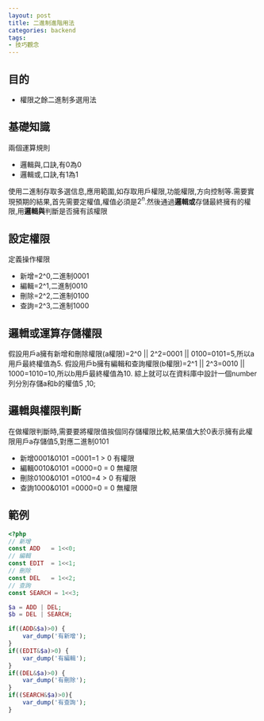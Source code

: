 ```yaml
---
layout: post
title: 二進制進階用法
categories: backend
tags:
- 技巧觀念
---
```

## 目的 ##

 - 權限之餘二進制多選用法

 <!-- more -->
 
## 基礎知識 ##

兩個運算規則

 - 邏輯與,口訣,有0為0
 - 邏輯或,口訣,有1為1
 
使用二進制存取多選信息,應用範圍,如存取用戶權限,功能權限,方向控制等.需要實現預期的結果,首先需要定權值,權值必須是$2^n$.然後通過**邏輯或**存儲最終擁有的權限,用**邏輯與**判斷是否擁有該權限

## 設定權限 ##

定義操作權限

 - 新增=2^0,二進制0001
 - 編輯=2^1,二進制0010
 - 刪除=2^2,二進制0100
 - 查詢=2^3,二進制1000
 
## 邏輯或運算存儲權限 ##

假設用戶a擁有新增和刪除權限(a權限)=2^0 || 2^2=0001 || 0100=0101=5,所以a用戶最終權值為5. 假設用戶b擁有編輯和查詢權限(b權限)=2^1 || 2^3=0010 || 1000=1010=10,所以b用戶最終權值為10. 綜上就可以在資料庫中設計一個number列分別存儲a和b的權值5 ,10;

## 邏輯與權限判斷 ##

在做權限判斷時,需要要將權限值挨個同存儲權限比較,結果值大於0表示擁有此權限用戶a存儲值5,對應二進制0101

 - 新增0001&0101 =0001=1 > 0 有權限
 - 編輯0010&0101 =0000=0 = 0 無權限
 - 刪除0100&0101 =0100=4 > 0 有權限
 - 查詢1000&0101 =0000=0 = 0 無權限

## 範例 ##
```php
<?php
// 新增
const ADD   = 1<<0;
// 編輯
const EDIT  = 1<<1;
// 刪除
const DEL   = 1<<2;
// 查詢
const SEARCH = 1<<3;

$a = ADD | DEL;
$b = DEL | SEARCH;

if((ADD&$a)>0) {
    var_dump('有新增');
}
if((EDIT&$a)>0) {
    var_dump('有編輯');
}
if((DEL&$a)>0) {
    var_dump('有刪除');
}
if((SEARCH&$a)>0){
    var_dump('有查詢');
}
```